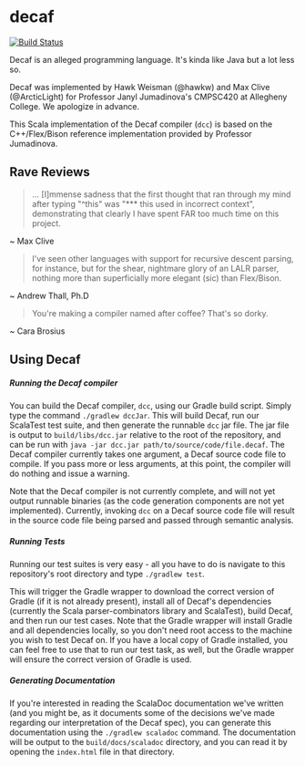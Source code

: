 decaf
=====

[![Build Status](https://magnum.travis-ci.com/hawkw/decaf.svg?token=CZmphEJzXbknGmxGsxbT&branch=master)](https://magnum.travis-ci.com/hawkw/decaf)

Decaf is an alleged programming language. It's kinda like Java but a lot less so.

Decaf was implemented by Hawk Weisman (@hawkw) and Max Clive (@ArcticLight) for Professor Janyl Jumadinova's CMPSC420 at Allegheny College. We apologize in advance.

This Scala implementation of the Decaf compiler (`dcc`) is based on the C++/Flex/Bison reference implementation provided by Professor Jumadinova.

Rave Reviews
-----------

> ... [I]mmense sadness that the first thought that ran through my mind after typing "^this" was "*** this used in incorrect context", demonstrating that clearly I have spent FAR too much time on this project.

~ Max Clive



> I've seen other languages with support for recursive descent parsing, for instance, but for the shear, nightmare glory of an LALR parser, nothing more than superficially more elegant (sic) than Flex/Bison.

~ Andrew Thall, Ph.D


> You're making a compiler named after coffee? That's so dorky.

~ Cara Brosius

Using Decaf
-----------

##### Running the Decaf compiler

You can build the Decaf compiler, `dcc`, using our Gradle build script. Simply type the command `./gradlew dccJar`. This will build Decaf, run our ScalaTest test suite, and then generate the runnable `dcc` jar file. The jar file is output to `build/libs/dcc.jar` relative to the root of the repository, and can be run with `java -jar dcc.jar path/to/source/code/file.decaf`. The Decaf compiler currently takes one argument, a Decaf source code file to compile. If you pass more or less arguments, at this point, the compiler will do nothing and issue a warning.

Note that the Decaf compiler is not currently complete, and will not yet output runnable binaries (as the code generation components are not yet implemented). Currently, invoking `dcc` on a Decaf source code file will result in the source code file being parsed and passed through semantic analysis.

##### Running Tests 

Running our test suites is very easy - all you have to do is navigate to this repository's root directory and type `./gradlew test`. 

This will trigger the Gradle wrapper to download the correct version of Gradle (if it is not already present), install all of Decaf's dependencies (currently the Scala parser-combinators library and ScalaTest), build Decaf, and then run our test cases. Note that the Gradle wrapper will install Gradle and all dependencies locally, so you don't need root access to the machine you wish to test Decaf on. If you have a local copy of Gradle installed, you can feel free to use that to run our test task, as well, but the Gradle wrapper will ensure the correct version of Gradle is used.

##### Generating Documentation

If you're interested in reading the ScalaDoc documentation we've written (and you might be, as it documents some of the decisions we've made regarding our interpretation of the Decaf spec), you can generate this documentation using the `./gradlew scaladoc` command. The documentation will be output to the `build/docs/scaladoc` directory, and you can read it by opening the `index.html` file in that directory.
